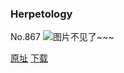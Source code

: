 ### Herpetology
No.867
![图片不见了~~~](https://imgs.xkcd.com/comics/herpetology.png)

[原址](https://xkcd.com//867) [下载](https://imgs.xkcd.com/comics/herpetology.png)


